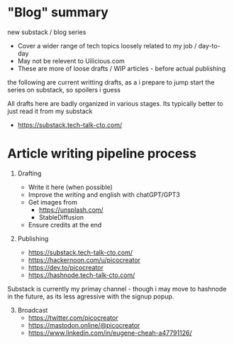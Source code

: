 # "Blog" summary

new substack / blog series 
- Cover a wider range of tech topics loosely related to my job / day-to-day
- May not be relevent to Uilicious.com 
- These are more of loose drafts / WIP articles - before actual publishing

the following are current writting drafts, as a i prepare to jump start the series on substack, so spoilers i guess

All drafts here are badly organized in various stages. Its typically better to just read it from my substack
- https://substack.tech-talk-cto.com/

# Article writing pipeline process

1) Drafting
    - Write it here (when possible)
    - Improve the writing and english with chatGPT/GPT3
    - Get images from
        - https://unsplash.com/
        - StableDiffusion
	- Ensure credits at the end 

2) Publishing
    - https://substack.tech-talk-cto.com/
    - https://hackernoon.com/u/picocreator
    - https://dev.to/picocreator
    - https://hashnode.tech-talk-cto.com/

Substack is currently my primay channel - though i may move to hashnode in the future, as its less agressive with the signup popup.

3) Broadcast
    - https://twitter.com/picocreator
    - https://mastodon.online/@picocreator
    - https://www.linkedin.com/in/eugene-cheah-a47791126/
    